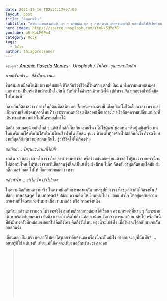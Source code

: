 ```yaml
---
date: 2021-12-16 T02:21:17+07:00
layout: post
title: "ด้านตรงข้าม"
subtitle: "ความหมายตรงตามคำ ทุก ๆ ความคิด ทุก ๆ การกระทำ ด้วยความหวังดี แต่ทำไมถึงได้เจ็บปวดเหลือเกิน"
hero_image: https://source.unsplash.com/YtoNx53Vc78
youtube: aRrKoLM6Pm4
category: Rock
tags:
  - ไมโคร
author: thiagorossener
---
```

`ขอบคุณ:` *[Antonio Poveda Montes](https://unsplash.com/@apovedam) - Unsplash / ไมโคร - รุนแรงเหลือเกิน*

*กาลครั้งหนึ่ง ... ที่ซึ่งใครบางคน*

ขึ้นต้นมาเหมือนในนิยายขายดิบขายดี ชีวิตกับช่วงชีวิตที่โหดร้าย ตกต่ำ มืดมน ทั้งความหมายตามคำ และ ความเป็นจริง ถึงแม้จะเป็นในวันนี้ วันที่ถ้าโซล่าเซลเข้ามาถึงได้ แต่ถ้าเรา *ปิด* ทุกอย่างก็จะมืดมิดไปในทันที

กลางวันก็ต้องสว่าง กลางคืนก็ต้องมืดสนิท แต่ *โหดร้าย* ของตรงนี้ เลือกที่แต่ไม่ได้เลือกเวลา เพราะเราเก็บความเจ็บปวดมาจากไหน? เพราะเราคาดหวังจะเปิดออกเพื่อเอาอะไร หรือก็แค่ความเปลี่ยนแปลงที่เดินทางเข้ามา แต่ว่าไม่มีใครหยุดใครได้

คิดถึง อยากอยู่ด้วยกันใกล้ ๆ แต่เข้าใกล้ก็เจ็บเกินจะทนไหว ไม่ใช่ผู้ชายไม่อดทน หรือผู้หญิงหรือเพศไหนหรือทนได้หรือไม่ได้หรือไม่ใช่อะไรทั้งนั้น สับสน งุนงง หิวแต่ไม่รู้ว่าต้องไปต่อกันยังไง ถึงจะเรียบง่ายที่สุดก็ยังวุ่นวายมากจนเกินไป รู้ว่าชีวิตไม่ใช่เรื่องง่าย

*แต่ก็แค่ ... ไม่รุนแรงแบบนี้ได้มั๊ย*

ขอฉัน ขอ และ เธอ หรือ เรา ก็ขอ จะต่างคนต่างขอ หรือร่วมกันอธิษฐานแล้วขอ ไม่รู้นะว่าจากตรงนี้จะไปต่อตรงไหน ไม่รู้นะว่าจากวันนี้แล้วพรุ่งนี้จะเป็นยังไง ส่ง line ไปหา ก็สงสัยว่าพูดกันแทนได้มั๊ย ส่งสติ๊กเกอร์ กอด ไปให้ ก็แค่อยากบอกว่า เหงา

*แล้วทำไม ... ทำไม ไม่ เข้าไปกอด*

ในความคิดกับบนความจริง ในความฝันกับการมองตากัน บทสรุปที่ว่า เรา ทิ้งช่องว่างกันไว้ตรงนั้น / ปล่อย message ให้ unread / ปล่อย ความคิด ให้เงียบหายไป / ปล่อย หัวใจ ให้อยู่แต่กับความสวยงามที่ได้เคยแวะผ่านมา เมื่อนานมาแล้ว หรือ กาลครั้งหนึ่ง

สุดท้าย แล้วนะ เราบอก ไม่ว่าจะยังไง สุดท้ายก็ลากยาวต่อมาได้เรื่อย ๆ ความทรงจำที่นาน ๆ ก็แวะผ่านเข้ามาพร้อมกับลมหนาว คิดถึง แต่จะถึงหรือไม่ถึง แต่อย่างน้อย วันเวลา การมองย้อนกลับไป หรือวันนี้ที่ยังมีบางครั้งที่เหม่อมองออกไป คิดถึงใคร คิดถึงวันไหน พรุ่งนี้จะไปยังไง เมื่อไหร่จะได้กลับมาเจอกันอีกสักครั้ง

เลื่อนลอย ซึมเศร้า แต่เราก็ไม่เคยได้รู้เลยว่าอีกด้านของเรื่องนี้จะเป็นยังไง คำตอบจะอยู่ที่นั่นมั๊ย? ... อยากรู้ก็ใช่ แต่บางที เพียงแค่นี้ก็อาจจะเพียงพอสักหรับ *เรา* สองคน

> <svg class="love"><use xlink:href="#icon-heart"></use></svg>
